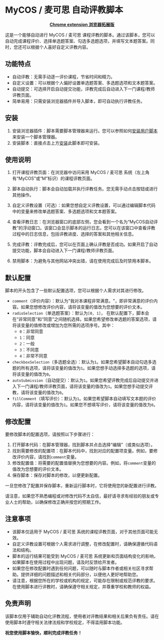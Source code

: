 # MyCOS / 麦可思 自动评教脚本

<p align="center"><a href="https://github.com/lcandy2/MyCOS"><strong>Chrome extension 浏览器拓展版</strong></a></p>

这是一个能够自动进行 MyCOS / 麦可思 课程评教的脚本。通过该脚本，您可以自动完成课程评价、选择单选题答案、勾选多选题选项，并填写文本题答案。同时，您还可以根据个人喜好自定义评教内容。

## 功能特点

- 自动评教：无需手动逐一评价课程，节省时间和精力。
- 自定义设置：可以根据个人偏好设置单选题答案、多选题选项和文本题答案。
- 自动提交：可选择开启自动提交功能，评教完成后自动进入下一门课程/教师评教页面。
- 简单易用：只需安装浏览器插件并导入脚本，即可自动执行评教任务。

## 安装

1. 安装浏览器插件：脚本需要脚本管理器来运行。您可以参照如何[安装用户脚本](https://greasyfork.org/zh-CN/help/installing-user-scripts)来安装一个脚本管理器。
2. 安装脚本：直接点击上方[安装](https://github.com/lcandy2/MyCOS/raw/main/MyCOS/MyCOS.user.js)此脚本即可安装。

## 使用说明

1. 打开课程评教页面：在浏览器中访问采用 MyCOS / 麦可思 系统（左上角有“MyCOS”或“M”标识）的课程评教页面。

2. 脚本自动执行：脚本会自动加载并执行评教任务。您无需手动点击按钮或进行其他操作。

3. 自定义评教设置（可选）：如果您想自定义评教设置，可以通过编辑脚本代码中的变量来修改单选题答案、多选题选项和文本题答案。

4. 查看评教日志：在浏览器窗口的底部左侧，您会看到一个名为“MyCOS自动评教”的浮动窗口。该窗口会显示脚本的运行日志。您可以在该窗口中查看评教过程中的日志信息，包括评教进度、选择的答案和其他相关信息。

5. 完成评教：评教完成后，您可以在页面上确认评教是否成功。如果开启了自动提交功能，脚本会自动进入下一门课程/教师评教页面。

6. 禁用脚本：为避免与其他网站冲突出错，请在使用完成后及时禁用本脚本。

## 默认配置

脚本的开头包含了一些默认配置选项，您可以根据个人需求对其进行修改。

- `comment`（评价内容）：默认为"我对本课程非常满意。"，即非常满意的评价内容。如果您想修改评价内容，请将该变量的值改为您想要的评价文本。
- `radioSelection`（单选题答案）：默认为`[0, 1]`，  在默认配置下，脚本会在“非常同意”和“同意”之间随机选择。如果您希望修改单选题的答案选项，请将该变量的值修改或增加为您所需的选项序号。其中：
  - `0`：非常同意
  - `1`：同意
  - `2`：一般
  - `3`：不同意
  - `4`：非常不同意
- `checkboxSelection`（多选题全选）：默认为`1`。如果您希望脚本自动勾选多选题的所有选项，请将该变量的值改为`1`。如果您想手动选择多选题的选项，请将该变量的值改为`0`。
- `autoSubmission`（自动提交）：默认为`1`。如果您希望评教完成后自动提交并进入下一门课程/教师评教页面，请将该变量的值改为`1`。如果您想手动提交评教，请将该变量的值改为`0`。
- `fillComment`（填写评价）：默认为`1`。如果您希望脚本自动填写文本题的评价内容，请将该变量的值改为`1`。如果您不想填写评价，请将该变量的值改为`0`。

## 修改配置

要修改脚本的配置选项，请按照以下步骤进行：

1. 打开脚本代码：在脚本管理器，找到脚本并点击选择“编辑”（或类似选项）。
2. 找到需要修改的配置项：在脚本代码中，找到对应的配置项变量。例如，要修改评价内容，请找到`comment`变量。
3. 修改配置值：将需要的配置值替换为您想要的内容。例如，将`comment`变量的值改为您想要的评价文本。
4. 保存脚本：保存对脚本的修改，以便更新配置。

一旦您修改了配置并保存脚本，重新运行脚本时，它将使用您的新配置进行评教。

请注意，如果您不熟悉编程或对修改代码不太自信，最好请寻求有经验的朋友或专业人士的帮助，以确保修改正确并按您的预期工作。

## 注意事项

- 该脚本仅适用于 MyCOS / 麦可思 系统的课程评教页面，对于其他页面可能无效。
- 自定义评教设置可根据个人需求进行调整，在修改配置时，请确保遵循代码语法和结构。
- 脚本的运行结果可能受到 MyCOS / 麦可思 系统更新和页面结构变化的影响，如果脚本在使用过程中出现问题，请及时反馈给开发者。
- 如果您在修改配置时遇到任何问题，可以随时与脚本作者或相关社区寻求帮助。提供详细的问题描述和相关代码部分，以便他人更好地帮助您。
- 请注意，根据您所在的学校或机构的规定，可能存在限制或规范评教的要求。在使用脚本进行评教时，请确保遵守相关规定，并尊重学校和教师的权益。

## 免责声明

该脚本仅用于辅助自动化评教流程，使用者对评教结果和相关后果负有责任。请在使用脚本时遵守相关法律法规和学校规定，不得滥用脚本功能。



**祝您使用脚本愉快，顺利完成评教任务！**